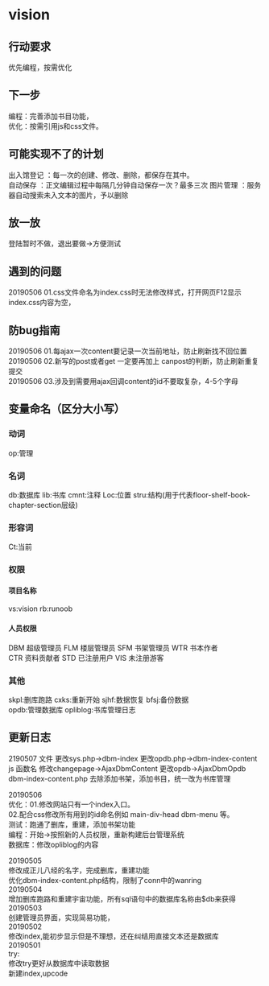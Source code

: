 # vision
## 行动要求
优先编程，按需优化

## 下一步
编程：完善添加书目功能，  
优化：按需引用js和css文件。  

## 可能实现不了的计划
出入馆登记 ：每一次的创建、修改、删除，都保存在其中。  
自动保存 ：正文编辑过程中每隔几分钟自动保存一次？最多三次
图片管理 ：服务器自动搜索未入文本的图片，予以删除

## 放一放
登陆暂时不做，退出要做->方便测试

## 遇到的问题
20190506 01.css文件命名为index.css时无法修改样式，打开网页F12显示index.css内容为空，

## 防bug指南
20190506 01.每ajax一次content要记录一次当前地址，防止刷新找不回位置  
20190506 02.新写的post或者get 一定要再加上 canpost的判断，防止刷新重复提交  
20190506 03.涉及到需要用ajax回调content的id不要取复杂，4-5个字母  



## 变量命名（区分大小写）
### 动词
op:管理
### 名词
db:数据库 lib:书库 cmnt:注释 Loc:位置 
stru:结构(用于代表floor-shelf-book-chapter-section层级)
### 形容词
Ct:当前
### 权限
#### 项目名称
vs:vision rb:runoob  
#### 人员权限
DBM	超级管理员 FLM 楼层管理员 SFM 书架管理员 WTR 书本作者  
CTR 资料贡献者 STD 已注册用户 VIS 未注册游客  

### 其他
skpl:删库跑路   cxks:重新开始  sjhf:数据恢复  bfsj:备份数据  
opdb:管理数据库 opliblog:书库管理日志

## 更新日志
2190507
文件
      更改sys.php->dbm-index
      更改opdb.php->dbm-index-content
js
      函数名
      修改changepage->AjaxDbmContent
      更改opdb->AjaxDbmOpdb
dbm-index-content.php
      去除添加书架，添加书目，统一改为书库管理

20190506  
优化：01.修改网站只有一个index入口。  
      02.配合css修改所有用到的id命名例如 main-div-head dbm-menu 等。  
测试：跑通了删库，重建，添加书架功能  
编程：开始->按照新的人员权限，重新构建后台管理系统  
数据库：修改opliblog的内容  

20190505  
修改成正儿八经的名字，完成删库，重建功能  
优化dbm-index-content.php结构，限制了conn中的wanring  
20190504  
增加删库跑路和重建宇宙功能，所有sql语句中的数据库名称由$db来获得  
20190503  
创建管理员界面，实现简易功能，  
20190502  
修改index,能初步显示但是不理想，还在纠结用直接文本还是数据库  
20190501  
try:  
修改try更好从数据库中读取数据  
新建index,upcode  